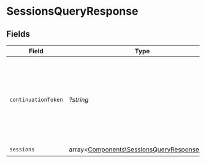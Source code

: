 # SessionsQueryResponse


## Fields

| Field                                                                                               | Type                                                                                                | Required                                                                                            | Description                                                                                         |
| --------------------------------------------------------------------------------------------------- | --------------------------------------------------------------------------------------------------- | --------------------------------------------------------------------------------------------------- | --------------------------------------------------------------------------------------------------- |
| `continuationToken`                                                                                 | *?string*                                                                                           | :heavy_minus_sign:                                                                                  | Token służący do pobrania kolejnej strony wyników. Jeśli jest pusty, to nie ma kolejnych stron.     |
| `sessions`                                                                                          | array<[Components\SessionsQueryResponseItem](../../Models/Components/SessionsQueryResponseItem.md)> | :heavy_check_mark:                                                                                  | Lista sesji.                                                                                        |